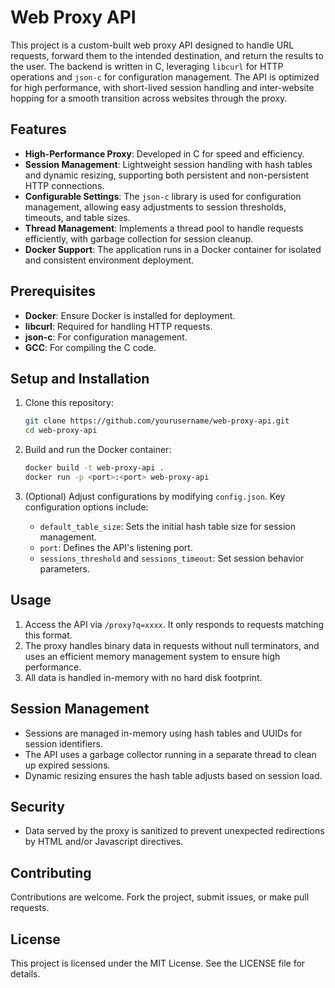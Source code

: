 # Web Proxy API

This project is a custom-built web proxy API designed to handle URL requests, forward them to the intended destination, and return the results to the user. The backend is written in C, leveraging `libcurl` for HTTP operations and `json-c` for configuration management. The API is optimized for high performance, with short-lived session handling and inter-website hopping for a smooth transition across websites through the proxy. 

## Features

- **High-Performance Proxy**: Developed in C for speed and efficiency.
- **Session Management**: Lightweight session handling with hash tables and dynamic resizing, supporting both persistent and non-persistent HTTP connections.
- **Configurable Settings**: The `json-c` library is used for configuration management, allowing easy adjustments to session thresholds, timeouts, and table sizes.
- **Thread Management**: Implements a thread pool to handle requests efficiently, with garbage collection for session cleanup.
- **Docker Support**: The application runs in a Docker container for isolated and consistent environment deployment.

## Prerequisites

- **Docker**: Ensure Docker is installed for deployment.
- **libcurl**: Required for handling HTTP requests.
- **json-c**: For configuration management.
- **GCC**: For compiling the C code.
  
## Setup and Installation

1. Clone this repository:
   ```bash
   git clone https://github.com/yourusername/web-proxy-api.git
   cd web-proxy-api
   ```

2. Build and run the Docker container:
   ```bash
   docker build -t web-proxy-api .
   docker run -p <port>:<port> web-proxy-api
   ```

3. (Optional) Adjust configurations by modifying `config.json`. Key configuration options include:
   - `default_table_size`: Sets the initial hash table size for session management.
   - `port`: Defines the API's listening port.
   - `sessions_threshold` and `sessions_timeout`: Set session behavior parameters.

## Usage

1. Access the API via `/proxy?q=xxxx`. It only responds to requests matching this format.
2. The proxy handles binary data in requests without null terminators, and uses an efficient memory management system to ensure high performance.
3. All data is handled in-memory with no hard disk footprint.

## Session Management

- Sessions are managed in-memory using hash tables and UUIDs for session identifiers. 
- The API uses a garbage collector running in a separate thread to clean up expired sessions.
- Dynamic resizing ensures the hash table adjusts based on session load.

## Security

- Data served by the proxy is sanitized to prevent unexpected redirections by HTML and/or Javascript directives.

## Contributing

Contributions are welcome. Fork the project, submit issues, or make pull requests. 

## License

This project is licensed under the MIT License. See the LICENSE file for details.
